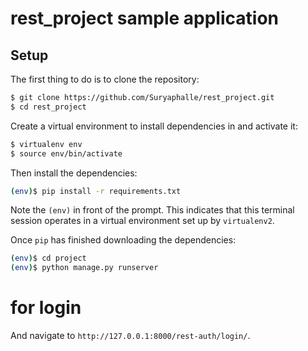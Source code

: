 # rest_project sample application

## Setup

The first thing to do is to clone the repository:

```sh
$ git clone https://github.com/Suryaphalle/rest_project.git
$ cd rest_project
```

Create a virtual environment to install dependencies in and activate it:

```sh
$ virtualenv env
$ source env/bin/activate
```

Then install the dependencies:

```sh
(env)$ pip install -r requirements.txt
```
Note the `(env)` in front of the prompt. This indicates that this terminal
session operates in a virtual environment set up by `virtualenv2`.

Once `pip` has finished downloading the dependencies:
```sh
(env)$ cd project
(env)$ python manage.py runserver
```
# for login 
And navigate to `http://127.0.0.1:8000/rest-auth/login/`.


